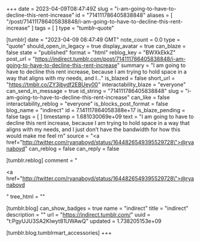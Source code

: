 +++
date = 2023-04-09T08:47:49Z
slug = "i-am-going-to-have-to-decline-this-rent-increase"
id = "714111786405838848"
aliases = [ "/post/714111786405838848/i-am-going-to-have-to-decline-this-rent-increase" ]
tags = [ ]
type = "tumblr-quote"

[tumblr]
date = "2023-04-09 08:47:49 GMT"
note_count = 0.0
type = "quote"
should_open_in_legacy = true
display_avatar = true
can_blaze = false
state = "published"
format = "html"
reblog_key = "BWXkEkkZ"
post_url = "https://indirect.tumblr.com/post/714111786405838848/i-am-going-to-have-to-decline-this-rent-increase"
summary = "I am going to have to decline this rent increase, because I am trying to hold space in a way that aligns with my needs, and I..."
is_blazed = false
short_url = "https://tmblr.co/ZY3jbydf2EBUey00"
interactability_blaze = "everyone"
can_send_in_message = true
id_string = "714111786405838848"
slug = "i-am-going-to-have-to-decline-this-rent-increase"
can_like = false
interactability_reblog = "everyone"
is_blocks_post_format = false
blog_name = "indirect"
id = 7.141117864058388e+17
is_blaze_pending = false
tags = [ ]
timestamp = 1.681030069e+09
text = "I am going to have to decline this rent increase, because I am trying to hold space in a way that aligns with my needs, and I just don’t have the bandwidth for how this would make me feel rn"
source = "<a href=\"http://twitter.com/ryanaboyd/status/1644826549395529728\">@ryanaboyd</a>"
can_reblog = false
can_reply = false

[tumblr.reblog]
comment = "<p><a href=\"http://twitter.com/ryanaboyd/status/1644826549395529728\">@ryanaboyd</a></p>"
tree_html = ""

[tumblr.blog]
can_show_badges = true
name = "indirect"
title = "indirect"
description = ""
url = "https://indirect.tumblr.com/"
uuid = "t:PgyUJU3SA2Klwyt81UWAwQ"
updated = 1.738205153e+09

[tumblr.blog.tumblrmart_accessories]
+++
